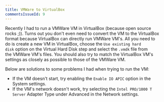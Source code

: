 ```yaml
---
title: VMWare to VirtualBox
commentsIssueId: 9
---
```


Recently I had to run a VMWare VM in VirtualBox (because open source rocks ;)). Turns out you don't even need to convert the VM to the VirtualBox format because VirtualBox can directly run VMWare VM's. All you need to do is create a new VM in VirtualBox, choose the `Use existing hard disk` option on the Virtual Hard Disk step and select the `.vmdk` file from the VMWare VM's files. You should also try to match the VirtualBox VM's settings as closely as possible to those of the VMWare VM.

Below are solutions to some problems I had when trying to run the VM:

- If the VM doesn't start, try enabling the `Enable IO APIC` option in the System settings.
- If the VM's network doesn't work, try selecting the `Intel PRO/1000 T Server` Adapter Type under Advanced in the Network settings.
